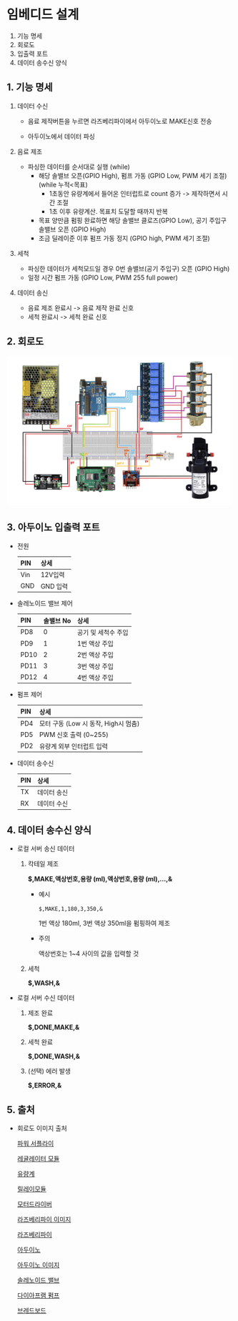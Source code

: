 # 임베디드 설계

1. 기능 명세
2. 회로도
3. 입출력 포트
4. 데이터 송수신 양식



## 1. 기능 명세

1. 데이터 수신

   - 음료 제작버튼을 누르면 라즈베리파이에서 아두이노로 MAKE신호 전송

   - 아두이노에서 데이터 파싱

2. 음료 제조

   - 파싱한 데이터를 순서대로 실행 (while)
     - 해당 솔밸브 오픈(GPIO High), 펌프 가동 (GPIO Low, PWM 세기 조절) (while 누적<목표)
       - 1초동안 유량계에서 들어온 인터럽트로 count 증가 -> 제작하면서 시간 조절
       - 1초 이후 유량계산. 목표치 도달할 때까지 반복 
     - 목표 양만큼 펌핑 완료하면 해당 솔밸브 클로즈(GPIO Low), 공기 주입구 솔밸브 오픈 (GPIO High)
     - 조금 딜레이준 이후 펌프 가동 정지 (GPIO high, PWM 세기 조절) 

3. 세척

   - 파싱한 데이터가 세척모드일 경우 0번 솔밸브(공기 주입구) 오픈 (GPIO High)
   - 일정 시간 펌프 가동 (GPIO Low, PWM 255 full power)

4. 데이터 송신

   - 음료 제조 완료시 -> 음료 제작 완료 신호
   - 세척 완료시 -> 세척 완료 신호 



## 2. 회로도

![circuit](images/circuit.JPG)



## 3. 아두이노 입출력 포트 

- 전원

  | PIN  | 상세     |
  | ---- | -------- |
  | Vin  | 12V입력  |
  | GND  | GND 입력 |

  

- 솔레노이드 밸브 제어 

  | PIN  | 솔밸브 No | 상세                |
  | ---- | --------- | ------------------- |
  | PD8  | 0         | 공기 및 세척수 주입 |
  | PD9  | 1         | 1번 액상 주입       |
  | PD10 | 2         | 2번 액상 주입       |
  | PD11 | 3         | 3번 액상 주입       |
  | PD12 | 4         | 4번 액상 주입       |

  

- 펌프 제어 

  | PIN  | 상세                                 |
  | ---- | ------------------------------------ |
  | PD4  | 모터 구동 (Low 시 동작, High시 멈춤) |
  | PD5  | PWM 신호 출력 (0~255)                |
  | PD2  | 유량계 외부 인터럽트 입력            |

  

- 데이터 송수신 

  | PIN  | 상세        |
  | ---- | ----------- |
  | TX   | 데이터 송신 |
  | RX   | 데이터 수신 |

  





## 4. 데이터 송수신 양식

- 로컬 서버 송신 데이터 

  1. 칵테일 제조

     **$,MAKE,액상번호,용량 (ml),액상번호,용량 (ml),...,&**

     - 예시

       `$,MAKE,1,180,3,350,&`

       1번 액상 180ml, 3번 액상 350ml을 펌핑하여 제조

     - 주의 

       액상번호는 1~4 사이의 값을 입력할 것

  2. 세척

     **$,WASH,&**

     

- 로컬 서버 수신 데이터 

  1. 제조 완료

     **$,DONE,MAKE,&**

  2. 세척 완료 

     **$,DONE,WASH,&**

  3. (선택) 에러 발생

     **$,ERROR,&**

     

## 5. 출처

- 회로도 이미지 출처

  [파워 서플라이](https://smartstore.naver.com/jooyontns/products/498834333)

  [레귤레이터 모듈](https://www.devicemart.co.kr/goods/view?no=1384708)

  [유량계](https://smartstore.naver.com/makepcb/products/2075862320)

  [릴레이모듈](https://ko.aliexpress.com/item/32888878613.html)

  [모터드라이버]([https://](https://images.app.goo.gl/fkMRYYNemC5Lu7nP8)[images.app.goo.gl/fkMRYYNemC5Lu7nP8](https://images.app.goo.gl/fkMRYYNemC5Lu7nP8))

  [라즈베리파이 이미지](https://images.app.goo.gl/B5gpHJRK8D4pHwyJ9)

  [라즈베리파이](https://images.app.goo.gl/YXaYJ28Qia7YodnEA)

  [아두이노](https://images.app.goo.gl/cKFc1VQZQePF3gBW6)

  [아두이노 이미지](https://images.app.goo.gl/jQ8drLVgT7zeigj18)

  [솔레노이드 밸브](https://images.app.goo.gl/XhYDWxDxoEjy7vZi9)

  [다이아프램 펌프](https://images.app.goo.gl/aPBMUthjdbKQemrd8)

  [브레드보드](https://images.app.goo.gl/8NRGa1tBWX4PcVWDA)

  